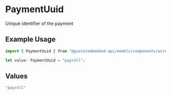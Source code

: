 # PaymentUuid

Unique identifier of the payment

## Example Usage

```typescript
import { PaymentUuid } from "@gusto/embedded-api/models/components/wireinrequest.js";

let value: PaymentUuid = "payroll";
```

## Values

```typescript
"payroll"
```